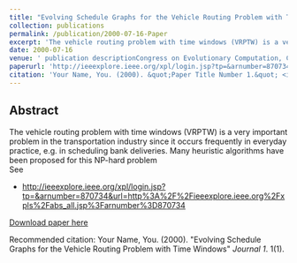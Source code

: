 ```yaml
---
title: "Evolving Schedule Graphs for the Vehicle Routing Problem with Time Windows"
collection: publications
permalink: /publication/2000-07-16-Paper
excerpt: 'The vehicle routing problem with time windows (VRPTW) is a very important problem in the transportation industry since it occurs frequently in everyday practice, e.g. in scheduling bank deliveries. Many heuristic algorithms have been proposed for this NP-hard problem'
date: 2000-07-16
venue: ' publication descriptionCongress on Evolutionary Computation, CEC’2000, July 16-19, 2000, San Diego, USA, Vol. 2, pp. 888-895'
paperurl: 'http://ieeexplore.ieee.org/xpl/login.jsp?tp=&arnumber=870734&url=http%3A%2F%2Fieeexplore.ieee.org%2Fxpls%2Fabs_all.jsp%3Farnumber%3D870734'
citation: 'Your Name, You. (2000). &quot;Paper Title Number 1.&quot; <i>Journal 1</i>. 1(1).'
---
```


Abstract
-------- 
The vehicle routing problem with time windows (VRPTW) is a very important problem in the transportation industry since it occurs frequently in everyday practice, e.g. in scheduling bank deliveries. Many heuristic algorithms have been proposed for this NP-hard problem
<br>
See 
- http://ieeexplore.ieee.org/xpl/login.jsp?tp=&arnumber=870734&url=http%3A%2F%2Fieeexplore.ieee.org%2Fxpls%2Fabs_all.jsp%3Farnumber%3D870734
    
[Download paper here](http://ieeexplore.ieee.org/xpl/login.jsp?tp=&arnumber=870734&url=http%3A%2F%2Fieeexplore.ieee.org%2Fxpls%2Fabs_all.jsp%3Farnumber%3D870734)

Recommended citation: Your Name, You. (2000). "Evolving Schedule Graphs for the Vehicle Routing Problem with Time Windows" <i>Journal 1</i>. 1(1).

